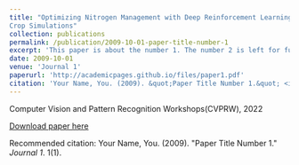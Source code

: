 ```yaml
---
title: "Optimizing Nitrogen Management with Deep Reinforcement Learning and
Crop Simulations"
collection: publications
permalink: /publication/2009-10-01-paper-title-number-1
excerpt: 'This paper is about the number 1. The number 2 is left for future work.'
date: 2009-10-01
venue: 'Journal 1'
paperurl: 'http://academicpages.github.io/files/paper1.pdf'
citation: 'Your Name, You. (2009). &quot;Paper Title Number 1.&quot; <i>Journal 1</i>. 1(1).'
---
```

Computer Vision and Pattern Recognition Workshops(CVPRW), 2022

[Download paper here](http://academicpages.github.io/files/RL_CVPR_Workshop_New_.pdf)

Recommended citation: Your Name, You. (2009). "Paper Title Number 1." <i>Journal 1</i>. 1(1).
